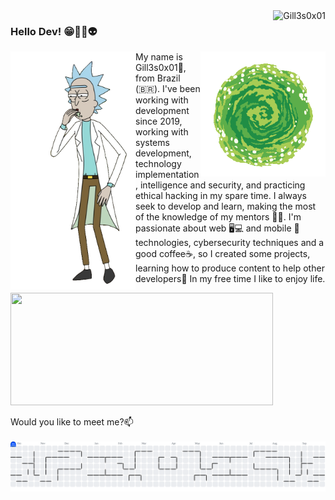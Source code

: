 <img align='right' src = "https://komarev.com/ghpvc/?username=Gill3s0x01" alt = "Gill3s0x01" />

### Hello Dev! 😁🖖🏻👽

<div>
<!--  <img height=180 width=420 src="https://github-readme-stats.vercel.app/api?username=Gill3s0x01&show_icons=true&theme=dark&include_all_commits=true&count_private=true"/> -->
</div>

<p>
 <img align='right' src="https://raw.githubusercontent.com/Elyabe/elyabe/master/images/portal-3.gif" width='200'>
 <img align='left' src="https://raw.githubusercontent.com/Elyabe/Elyabe/master/images/rick-dancing.gif" width='200'> 
</p>
<p>
My name is Gill3s0x01🚀, from Brazil (🇧🇷). I've been working with  development since 2019, working with systems development, technology implementation, intelligence and security, and practicing ethical hacking in my spare time. I always seek to develop and learn, making the most of the knowledge of my mentors 🏪🏬. I'm passionate about web 🖥️💻 and mobile 📱 technologies, cybersecurity techniques and a good coffee☕, so I created some projects, learning how to produce content to help other developers💬
In my free time I like to enjoy life.
</p>
 
<p>
  <row>
    <img height=180 width=420 src="https://github-readme-stats.vercel.app/api/top-langs/?username=Gill3s0x01&layout=compact&langs_count=16&theme=dark"/> 

  </row>
</p>

Would you like to meet me?📫
<br>
<br>
<picture>
  <source media="(prefers-color-scheme: dark)" srcset="https://raw.githubusercontent.com/NatyBernini/NatyBernini/output/pacman-contribution-graph-dark.svg">
  <source media="(prefers-color-scheme: light)" srcset="https://raw.githubusercontent.com/NatyBernini/NatyBernini/output/pacman-contribution-graph.svg">
  <img alt="pacman contribution graph" src="https://raw.githubusercontent.com/NatyBernini/NatyBernini/output/pacman-contribution-graph.svg">
</picture>

<div align="center">
  <a href="https://github.com/Gill3s0x01">
  

</div>
